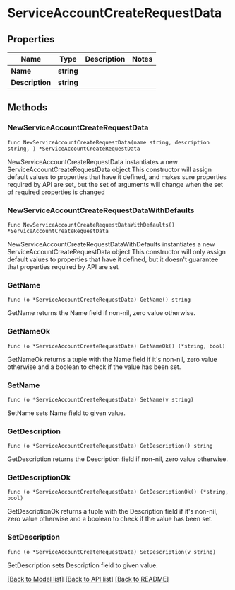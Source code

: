 # ServiceAccountCreateRequestData

## Properties

Name | Type | Description | Notes
------------ | ------------- | ------------- | -------------
**Name** | **string** |  | 
**Description** | **string** |  | 

## Methods

### NewServiceAccountCreateRequestData

`func NewServiceAccountCreateRequestData(name string, description string, ) *ServiceAccountCreateRequestData`

NewServiceAccountCreateRequestData instantiates a new ServiceAccountCreateRequestData object
This constructor will assign default values to properties that have it defined,
and makes sure properties required by API are set, but the set of arguments
will change when the set of required properties is changed

### NewServiceAccountCreateRequestDataWithDefaults

`func NewServiceAccountCreateRequestDataWithDefaults() *ServiceAccountCreateRequestData`

NewServiceAccountCreateRequestDataWithDefaults instantiates a new ServiceAccountCreateRequestData object
This constructor will only assign default values to properties that have it defined,
but it doesn't guarantee that properties required by API are set

### GetName

`func (o *ServiceAccountCreateRequestData) GetName() string`

GetName returns the Name field if non-nil, zero value otherwise.

### GetNameOk

`func (o *ServiceAccountCreateRequestData) GetNameOk() (*string, bool)`

GetNameOk returns a tuple with the Name field if it's non-nil, zero value otherwise
and a boolean to check if the value has been set.

### SetName

`func (o *ServiceAccountCreateRequestData) SetName(v string)`

SetName sets Name field to given value.


### GetDescription

`func (o *ServiceAccountCreateRequestData) GetDescription() string`

GetDescription returns the Description field if non-nil, zero value otherwise.

### GetDescriptionOk

`func (o *ServiceAccountCreateRequestData) GetDescriptionOk() (*string, bool)`

GetDescriptionOk returns a tuple with the Description field if it's non-nil, zero value otherwise
and a boolean to check if the value has been set.

### SetDescription

`func (o *ServiceAccountCreateRequestData) SetDescription(v string)`

SetDescription sets Description field to given value.



[[Back to Model list]](../README.md#documentation-for-models) [[Back to API list]](../README.md#documentation-for-api-endpoints) [[Back to README]](../README.md)


